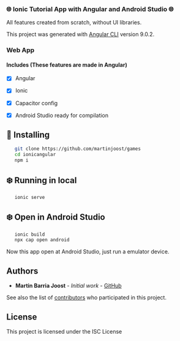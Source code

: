 ### :globe_with_meridians: Ionic Tutorial App with Angular and Android Studio :globe_with_meridians:

All features created from scratch, without UI libraries.

This project was generated with [Angular CLI](https://github.com/angular/angular-cli) version 9.0.2.

### Web App
#### Includes (These features are made in Angular)

- [x] Angular
- [x] Ionic
- [x] Capacitor config
- [x] Android Studio ready for compilation


## :star2: Installing


```sh
   git clone https://github.com/martinjoost/games
   cd ionicangular
   npm i
```

## :snowflake: Running in local

```sh
   ionic serve
```

## :snowflake: Open in Android Studio

```sh
   ionic build
   npx cap open android
```
Now this app open at Android Studio, just run a emulator device.


## Authors

* **Martin Barria Joost** - *Initial work* - [GitHub](https://github.com/martinjoost)

See also the list of [contributors](https://github.com/martinjoost/ionicangular) who participated in this project.

## License

This project is licensed under the ISC License 
